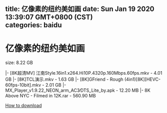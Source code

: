 
title: 亿像素的纽约美如画
date: Sun Jan 19 2020 13:39:07 GMT+0800 (CST)    
categories: baidu
---

# 亿像素的纽约美如画
size: 8.22 GB
 
 
|- [8K超清MV] 江南Style.16in1.x264.Hi10P.4320p.160Mbps.60fps.mkv - 4.01 GB
|- [8K]TCL演示.mkv - 1.63 GB
|- [8K]GFriend - Rough (4in1)[8K][HEVC-60fps-10bit].mkv - 2.01 GB
|- MX_Player_v1.9.22_NEON_arm_AC3∕DTS_Lite_by.apk - 12.20 MB
|- 8K Above NYC - Filmed in 12K.rar - 560.90 MB

[How to download](https://bpcam.bemobtrk.com/go/2ceec3aa-1ca2-46d6-b9ff-aaa5c184517c?jno=1778)
